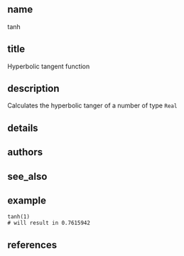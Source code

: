 ## name
tanh
## title
Hyperbolic tangent function
## description
Calculates the hyperbolic tanger of a number of type `Real`
## details
## authors
## see_also
## example
    tanh(1)
    # will result in 0.7615942
## references
